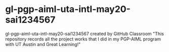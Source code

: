 # gl-pgp-aiml-uta-intl-may20-sai1234567
gl-pgp-aiml-uta-intl-may20-sai1234567 created by GitHub Classroom
"This repository records all the project works that I did in my PGP-AIML program with UT Austin and Great Learning!"
